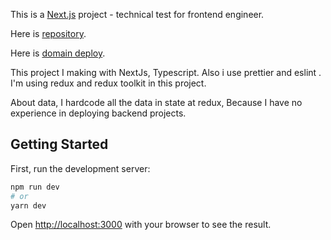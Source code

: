 This is a [Next.js](https://nextjs.org/) project - technical test for frontend engineer.

Here is [repository](https://github.com/teq-vunguyen/project-wallet).

Here is [domain deploy](https://project-wallet-sage.vercel.app).


This project I making with NextJs, Typescript. Also i use prettier and eslint . I'm using redux and redux toolkit in this project.

About data, I hardcode all the data in state at redux, 
Because I have no experience in deploying backend projects.
## Getting Started

First, run the development server:

```bash
npm run dev
# or
yarn dev
```

Open [http://localhost:3000](http://localhost:3000) with your browser to see the result.


